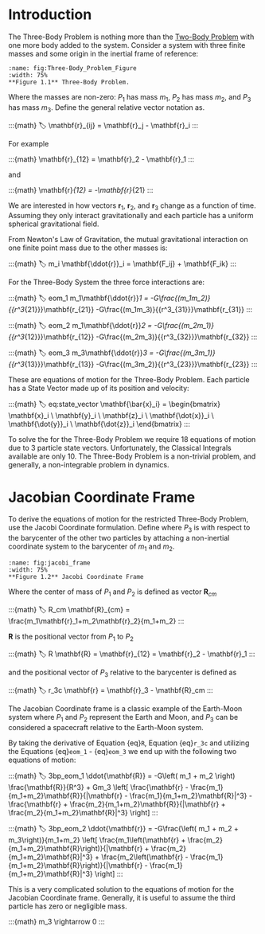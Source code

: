 
# Introduction 

The Three-Body Problem is nothing more than the [Two-Body Problem](../Classical_Orbital_Elements/Two_Body_Problem.md) with one more body added to the system. Consider a system with three finite masses and some origin in the inertial frame of reference:

```{figure} ./images/three-body_image.png
:name: fig:Three-Body_Problem_Figure
:width: 75%
**Figure 1.1** Three-Body Problem.
```


Where the masses are non-zero: $P_1$ has mass $m_1$, $P_2$ has mass $m_2$, and $P_3$ has mass $m_3$. Define the general relative vector notation as.

:::{math}
:label:
\mathbf{r}_{ij} = \mathbf{r}_j - \mathbf{r}_i
:::

For example

:::{math}
\mathbf{r}_{12} = \mathbf{r}_2 - \mathbf{r}_1
:::

and 

:::{math}
\mathbf{r}_{12} = -\mathbf{r}_{21}
:::

We are interested in how vectors $\mathbf{r}_1$, $\mathbf{r}_2$, and $\mathbf{r}_3$ change as a function of time. Assuming they only interact gravitationally and each particle has a uniform spherical gravitational field.

From Newton's Law of Gravitation, the mutual gravitational interaction on one finite point mass due to the other masses is:

:::{math}
:label:
m_i \mathbf{\ddot{r}}_i = \mathbf{F_ij} + \mathbf{F_ik} 
:::

For the Three-Body System the three force interactions are:

:::{math}
:label: eom_1
m_1\mathbf{\ddot{r}}_1 = -G\frac{(m_1m_2)}{{r^3_{21}}}\mathbf{r_{21}} -G\frac{(m_1m_3)}{{r^3_{31}}}\mathbf{r_{31}}
:::

:::{math}
:label: eom_2
m_1\mathbf{\ddot{r}}_2 = -G\frac{(m_2m_1)}{{r^3_{12}}}\mathbf{r_{12}} -G\frac{(m_2m_3)}{{r^3_{32}}}\mathbf{r_{32}}
:::

:::{math}
:label: eom_3
m_3\mathbf{\ddot{r}}_3 = -G\frac{(m_3m_1)}{{r^3_{13}}}\mathbf{r_{13}} -G\frac{(m_3m_2)}{{r^3_{23}}}\mathbf{r_{23}}
:::

These are equations of motion for the Three-Body Problem. 
Each particle has a State Vector made up of its position and velocity:

:::{math}
:label: eq:state_vector
\mathbf{\bar{x}_i} = \begin{bmatrix} 
    \mathbf{x}_i \\ \mathbf{y}_i \\ \mathbf{z}_i \\
    \mathbf{\dot{x}}_i \\ \mathbf{\dot{y}}_i \\ \mathbf{\dot{z}}_i
\end{bmatrix}
:::

To solve the for the Three-Body Problem we require 18 equations of motion due to 3 particle state vectors. Unfortunately, the Classical Integrals available are only 10. The Three-Body Problem is a non-trivial problem, and generally, a non-integrable problem in dynamics. 

# Jacobian Coordinate Frame

To derive the equations of motion for the restricted Three-Body Problem, use the Jacobi Coordinate formulation. Define where $P_3$ is with respect to the barycenter of the other two particles by attaching a non-inertial coordinate system to the barycenter of $m_1$ and $m_2$.

```{figure} ./images/jacobi_frame.png
:name: fig:jacobi_frame
:width: 75%
**Figure 1.2** Jacobi Coordinate Frame
```

Where the center of mass of $P_1$ and $P_2$ is defined as vector $\mathbf{R}_{cm}$

:::{math}
:label: R_cm
\mathbf{R}_{cm} = \frac{m_1\mathbf{r}_1+m_2\mathbf{r}_2}{m_1+m_2}
:::

$\mathbf{R}$ is the positional vector from $P_1$ to $P_2$

:::{math}
:label: R
\mathbf{R} = \mathbf{r}_{12} = \mathbf{r}_2 - \mathbf{r}_1
:::

and the positional vector of $P_3$ relative to the barycenter is defined as

:::{math}
:label: r_3c
\mathbf{r} = \mathbf{r}_3 - \mathbf{R}_cm
:::

The Jacobian Coordinate frame is a classic example of the Earth-Moon system where $P_1$ and $P_2$ represent the Earth and Moon, and $P_3$ can be considered a spacecraft relative to the Earth-Moon system. 

By taking the derivative of Equation {eq}`R`, Equation {eq}`r_3c` and utilizing the Equations {eq}`eom_1` - {eq}`eom_3` we end up with the following two equations of motion:

:::{math}
:label: 3bp_eom_1
\ddot{\mathbf{R}} = -G\left( m_1 + m_2 \right) \frac{\mathbf{R}}{R^3} + Gm_3 \left[ \frac{\mathbf{r} - \frac{m_1}{m_1+m_2}\mathbf{R}}{|\mathbf{r} - \frac{m_1}{m_1+m_2}\mathbf{R}|^3} - \frac{\mathbf{r} + \frac{m_2}{m_1+m_2}\mathbf{R}}{|\mathbf{r} + \frac{m_2}{m_1+m_2}\mathbf{R}|^3} \right]
:::

:::{math}
:label: 3bp_eom_2
\ddot{\mathbf{r}} = -G\frac{\left( m_1 + m_2 + m_3\right)}{m_1+m_2} \left[ \frac{m_1\left(\mathbf{r} + \frac{m_2}{m_1+m_2}\mathbf{R}\right)}{|\mathbf{r} + \frac{m_2}{m_1+m_2}\mathbf{R}|^3} + \frac{m_2\left(\mathbf{r} - \frac{m_1}{m_1+m_2}\mathbf{R}\right)}{|\mathbf{r} - \frac{m_1}{m_1+m_2}\mathbf{R}|^3} \right]
:::

This is a very complicated solution to the equations of motion for the Jacobian Coordinate frame. Generally, it is useful to assume the third particle has zero or negligible mass.

:::{math}
m_3 \rightarrow 0
:::
